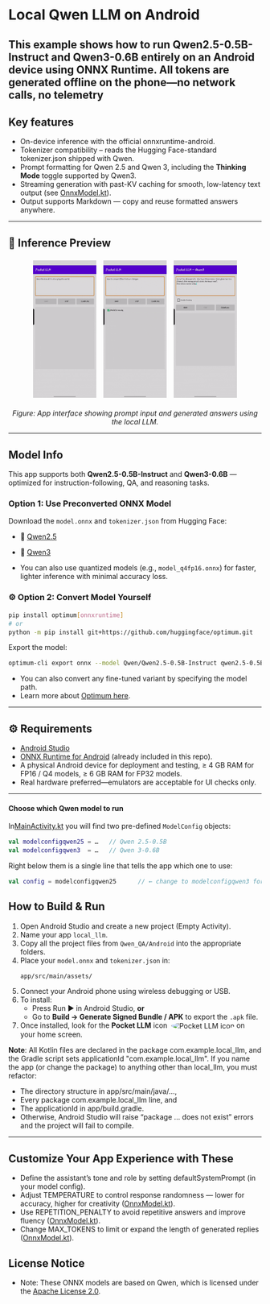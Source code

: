 # Local Qwen LLM on Android

This example shows how to run Qwen2.5-0.5B-Instruct and Qwen3-0.6B entirely on an Android device using ONNX Runtime.
All tokens are generated offline on the phone—no network calls, no telemetry
---

## Key features

- On-device inference with the official onnxruntime-android.
- Tokenizer compatibility – reads the Hugging Face-standard tokenizer.json shipped with Qwen.
- Prompt formatting for Qwen 2.5 and Qwen 3, including the **Thinking Mode** toggle supported by Qwen3.
- Streaming generation with past-KV caching for smooth, low-latency text output (see [OnnxModel.kt](app/src/main/java/com/example/local_llm/OnnxModel.kt)).
- Output supports Markdown — copy and reuse formatted answers anywhere.


---

## 📸 Inference Preview

<p align="center">
  <img src="demo/Demo.gif" alt="Model Output 2" width="25%" style="margin: 1%"/>
  <img src="demo/Demo2.gif" alt="Input Prompt" width="25%" style="margin: 1%"/>
  <img src="demo/Qwen3demo.gif" alt="Input Prompt" width="25%" style="margin: 1%"/>
</p>

<p align="center">
  <em>Figure: App interface showing prompt input and generated answers using the local LLM.</em>
</p>

---

## Model Info

This app supports both **Qwen2.5-0.5B-Instruct** and **Qwen3-0.6B** — optimized for instruction-following, QA, and reasoning tasks.

### Option 1: Use Preconverted ONNX Model

Download the `model.onnx` and `tokenizer.json` from Hugging Face:

- 🔹 [Qwen2.5](https://huggingface.co/onnx-community/Qwen2.5-0.5B-Instruct)  
- 🔹 [Qwen3](https://huggingface.co/onnx-community/Qwen3-0.6B-ONNX)  

- You can also use quantized models (e.g., `model_q4fp16.onnx`) for faster, lighter inference with minimal accuracy loss.

### ⚙️ Option 2: Convert Model Yourself

```bash
pip install optimum[onnxruntime]
# or
python -m pip install git+https://github.com/huggingface/optimum.git
```

Export the model:

```bash
optimum-cli export onnx --model Qwen/Qwen2.5-0.5B-Instruct qwen2.5-0.5B-onnx/
```

- You can also convert any fine-tuned variant by specifying the model path.
- Learn more about [Optimum here](https://huggingface.co/docs/optimum/main/en/index).

---

## ⚙️ Requirements

- [Android Studio](https://developer.android.com/studio)
- [ONNX Runtime for Android](https://github.com/microsoft/onnxruntime-genai/releases) (already included in this repo).
- A physical Android device for deployment and testing, ≥ 4 GB RAM for FP16 / Q4 models, ≥ 6 GB RAM for FP32 models.
- Real hardware preferred—emulators are acceptable for UI checks only.

---
#### Choose which Qwen model to run

In[MainActivity.kt](app/src/main/java/com/example/local_llm/MainActivity.kt) you will find two pre-defined `ModelConfig` objects:

```kotlin
val modelconfigqwen25 = …   // Qwen 2.5-0.5B
val modelconfigqwen3  = …   // Qwen 3-0.6B
````
Right below them is a single line that tells the app which one to use:

````kotlin
val config = modelconfigqwen25      // ← change to modelconfigqwen3 for Qwen 3
````

## How to Build & Run

1. Open Android Studio and create a new project (Empty Activity).
2. Name your app `local_llm`.
3. Copy all the project files from `Qwen_QA/Android` into the appropriate folders.
4. Place your `model.onnx` and `tokenizer.json` in:
   ```
   app/src/main/assets/
   ```
5. Connect your Android phone using wireless debugging or USB.
6. To install:
   - Press Run ▶️ in Android Studio, **or**
   - Go to **Build → Generate Signed Bundle / APK** to export the `.apk` file.
7. Once installed, look for the **Pocket LLM** icon&nbsp;
   <img src="demo/pocket_llm_icon.png" alt="Pocket LLM icon" width="28" style="vertical-align:middle;border-radius:100%"/>
   on your home screen.

**Note**: All Kotlin files are declared in the package com.example.local_llm, and the Gradle script sets applicationId "com.example.local_llm".
If you name the app (or change the package) to anything other than local_llm, you must refactor:
- The directory structure in app/src/main/java/...,                     
- Every package com.example.local_llm line, and
- The applicationId in app/build.gradle.
- Otherwise, Android Studio will raise “package … does not exist” errors and the project will fail to compile.
----

## Customize Your App Experience with These
- Define the assistant’s tone and role by setting defaultSystemPrompt (in your model config).
- Adjust TEMPERATURE to control response randomness — lower for accuracy, higher for creativity ([OnnxModel.kt](app/src/main/java/com/example/local_llm/OnnxModel.kt)).
- Use REPETITION_PENALTY to avoid repetitive answers and improve fluency ([OnnxModel.kt](app/src/main/java/com/example/local_llm/OnnxModel.kt)).
- Change MAX_TOKENS to limit or expand the length of generated replies ([OnnxModel.kt](app/src/main/java/com/example/local_llm/OnnxModel.kt)).

## License Notice
- Note: These ONNX models are based on Qwen, which is licensed under the [Apache License 2.0](https://huggingface.co/Qwen/Qwen2.5-0.5B-Instruct/blob/main/LICENSE).